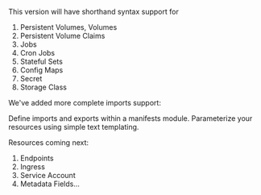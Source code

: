 This version will have shorthand syntax support for

1. Persistent Volumes, Volumes
2. Persistent Volume Claims
3. Jobs
4. Cron Jobs
5. Stateful Sets
6. Config Maps
7. Secret
8. Storage Class

We've added more complete imports support:

Define imports and exports within a manifests module.
Parameterize your resources using simple text templating.

Resources coming next:

1. Endpoints
2. Ingress
3. Service Account
4. Metadata Fields...
